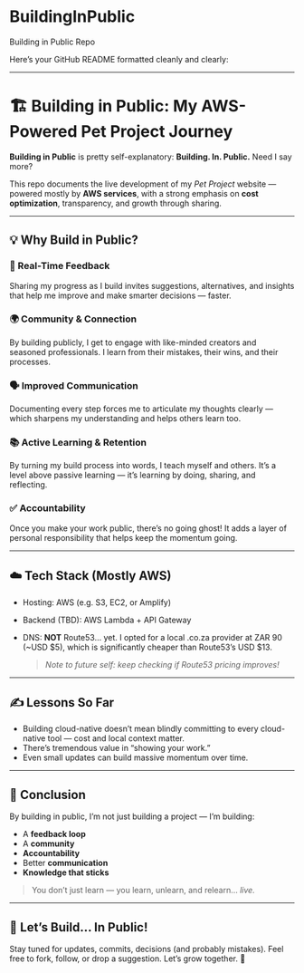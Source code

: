 # BuildingInPublic
Building in Public Repo

Here’s your GitHub README formatted cleanly and clearly:

---

# 🏗️ Building in Public: My AWS-Powered Pet Project Journey

**Building in Public** is pretty self-explanatory:
**Building. In. Public.**
Need I say more?

This repo documents the live development of my *Pet Project* website — powered mostly by **AWS services**, with a strong emphasis on **cost optimization**, transparency, and growth through sharing.

---

## 💡 Why Build in Public?

### 🚀 Real-Time Feedback

Sharing my progress as I build invites suggestions, alternatives, and insights that help me improve and make smarter decisions — faster.

### 🌍 Community & Connection

By building publicly, I get to engage with like-minded creators and seasoned professionals. I learn from their mistakes, their wins, and their processes.

### 🗣️ Improved Communication

Documenting every step forces me to articulate my thoughts clearly — which sharpens my understanding and helps others learn too.

### 📚 Active Learning & Retention

By turning my build process into words, I teach myself and others. It’s a level above passive learning — it’s learning by doing, sharing, and reflecting.

### ✅ Accountability

Once you make your work public, there’s no going ghost! It adds a layer of personal responsibility that helps keep the momentum going.

---

## ☁️ Tech Stack (Mostly AWS)

* Hosting: AWS (e.g. S3, EC2, or Amplify)
* Backend (TBD): AWS Lambda + API Gateway
* DNS: **NOT** Route53… yet. I opted for a local .co.za provider at ZAR 90 (\~USD \$5), which is significantly cheaper than Route53’s USD \$13.

  > *Note to future self: keep checking if Route53 pricing improves!*

---

## ✍️ Lessons So Far

* Building cloud-native doesn’t mean blindly committing to every cloud-native tool — cost and local context matter.
* There’s tremendous value in “showing your work.”
* Even small updates can build massive momentum over time.

---

## 📌 Conclusion

By building in public, I’m not just building a project — I’m building:

* A **feedback loop**
* A **community**
* **Accountability**
* Better **communication**
* **Knowledge that sticks**

> You don’t just learn — you learn, unlearn, and relearn… *live.*

---

## 🚧 Let’s Build… In Public!

Stay tuned for updates, commits, decisions (and probably mistakes).
Feel free to fork, follow, or drop a suggestion. Let’s grow together. 🙌
